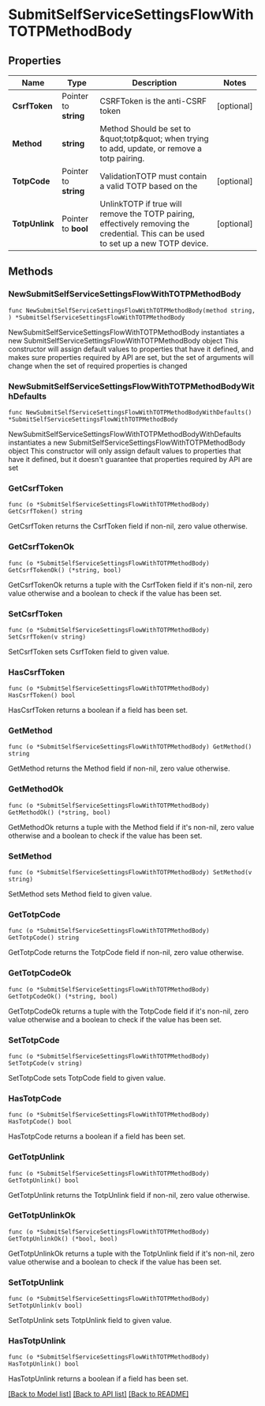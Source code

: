 # SubmitSelfServiceSettingsFlowWithTOTPMethodBody

## Properties

Name | Type | Description | Notes
------------ | ------------- | ------------- | -------------
**CsrfToken** | Pointer to **string** | CSRFToken is the anti-CSRF token | [optional] 
**Method** | **string** | Method  Should be set to \&quot;totp\&quot; when trying to add, update, or remove a totp pairing. | 
**TotpCode** | Pointer to **string** | ValidationTOTP must contain a valid TOTP based on the | [optional] 
**TotpUnlink** | Pointer to **bool** | UnlinkTOTP if true will remove the TOTP pairing, effectively removing the credential. This can be used to set up a new TOTP device. | [optional] 

## Methods

### NewSubmitSelfServiceSettingsFlowWithTOTPMethodBody

`func NewSubmitSelfServiceSettingsFlowWithTOTPMethodBody(method string, ) *SubmitSelfServiceSettingsFlowWithTOTPMethodBody`

NewSubmitSelfServiceSettingsFlowWithTOTPMethodBody instantiates a new SubmitSelfServiceSettingsFlowWithTOTPMethodBody object
This constructor will assign default values to properties that have it defined,
and makes sure properties required by API are set, but the set of arguments
will change when the set of required properties is changed

### NewSubmitSelfServiceSettingsFlowWithTOTPMethodBodyWithDefaults

`func NewSubmitSelfServiceSettingsFlowWithTOTPMethodBodyWithDefaults() *SubmitSelfServiceSettingsFlowWithTOTPMethodBody`

NewSubmitSelfServiceSettingsFlowWithTOTPMethodBodyWithDefaults instantiates a new SubmitSelfServiceSettingsFlowWithTOTPMethodBody object
This constructor will only assign default values to properties that have it defined,
but it doesn't guarantee that properties required by API are set

### GetCsrfToken

`func (o *SubmitSelfServiceSettingsFlowWithTOTPMethodBody) GetCsrfToken() string`

GetCsrfToken returns the CsrfToken field if non-nil, zero value otherwise.

### GetCsrfTokenOk

`func (o *SubmitSelfServiceSettingsFlowWithTOTPMethodBody) GetCsrfTokenOk() (*string, bool)`

GetCsrfTokenOk returns a tuple with the CsrfToken field if it's non-nil, zero value otherwise
and a boolean to check if the value has been set.

### SetCsrfToken

`func (o *SubmitSelfServiceSettingsFlowWithTOTPMethodBody) SetCsrfToken(v string)`

SetCsrfToken sets CsrfToken field to given value.

### HasCsrfToken

`func (o *SubmitSelfServiceSettingsFlowWithTOTPMethodBody) HasCsrfToken() bool`

HasCsrfToken returns a boolean if a field has been set.

### GetMethod

`func (o *SubmitSelfServiceSettingsFlowWithTOTPMethodBody) GetMethod() string`

GetMethod returns the Method field if non-nil, zero value otherwise.

### GetMethodOk

`func (o *SubmitSelfServiceSettingsFlowWithTOTPMethodBody) GetMethodOk() (*string, bool)`

GetMethodOk returns a tuple with the Method field if it's non-nil, zero value otherwise
and a boolean to check if the value has been set.

### SetMethod

`func (o *SubmitSelfServiceSettingsFlowWithTOTPMethodBody) SetMethod(v string)`

SetMethod sets Method field to given value.


### GetTotpCode

`func (o *SubmitSelfServiceSettingsFlowWithTOTPMethodBody) GetTotpCode() string`

GetTotpCode returns the TotpCode field if non-nil, zero value otherwise.

### GetTotpCodeOk

`func (o *SubmitSelfServiceSettingsFlowWithTOTPMethodBody) GetTotpCodeOk() (*string, bool)`

GetTotpCodeOk returns a tuple with the TotpCode field if it's non-nil, zero value otherwise
and a boolean to check if the value has been set.

### SetTotpCode

`func (o *SubmitSelfServiceSettingsFlowWithTOTPMethodBody) SetTotpCode(v string)`

SetTotpCode sets TotpCode field to given value.

### HasTotpCode

`func (o *SubmitSelfServiceSettingsFlowWithTOTPMethodBody) HasTotpCode() bool`

HasTotpCode returns a boolean if a field has been set.

### GetTotpUnlink

`func (o *SubmitSelfServiceSettingsFlowWithTOTPMethodBody) GetTotpUnlink() bool`

GetTotpUnlink returns the TotpUnlink field if non-nil, zero value otherwise.

### GetTotpUnlinkOk

`func (o *SubmitSelfServiceSettingsFlowWithTOTPMethodBody) GetTotpUnlinkOk() (*bool, bool)`

GetTotpUnlinkOk returns a tuple with the TotpUnlink field if it's non-nil, zero value otherwise
and a boolean to check if the value has been set.

### SetTotpUnlink

`func (o *SubmitSelfServiceSettingsFlowWithTOTPMethodBody) SetTotpUnlink(v bool)`

SetTotpUnlink sets TotpUnlink field to given value.

### HasTotpUnlink

`func (o *SubmitSelfServiceSettingsFlowWithTOTPMethodBody) HasTotpUnlink() bool`

HasTotpUnlink returns a boolean if a field has been set.


[[Back to Model list]](../README.md#documentation-for-models) [[Back to API list]](../README.md#documentation-for-api-endpoints) [[Back to README]](../README.md)


